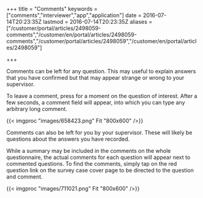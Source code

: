 ﻿+++
title = "Comments"
keywords = ["comments","interviewer","app","application"]
date = 2016-07-14T20:23:35Z
lastmod = 2016-07-14T20:23:35Z
aliases = ["/customer/portal/articles/2498059-comments","/customer/en/portal/articles/2498059-comments","/customer/portal/articles/2498059","/customer/en/portal/articles/2498059"]

+++

Comments can be left for any question. This may useful to explain
answers that you have confirmed but that may appear strange or wrong to
your supervisor.  
  
To leave a comment, press for a moment on the question of interest.
After a few seconds, a comment field will appear, into which you can
type any arbitrary long comment.  
  
{{< imgproc "images/658423.png" Fit "800x600" />}}  
  
  
Comments can also be left for you by your supervisor. These will likely
be questions about the answers you have recorded.  
  
While a summary may be included in the comments on the whole
questionnaire, the actual comments for each question will appear next to
commented questions. To find the comments, simply tap on the red
question link on the survey case cover page to be directed to the
question and comment.  
  
{{< imgproc "images/711021.png" Fit "800x600" />}}
